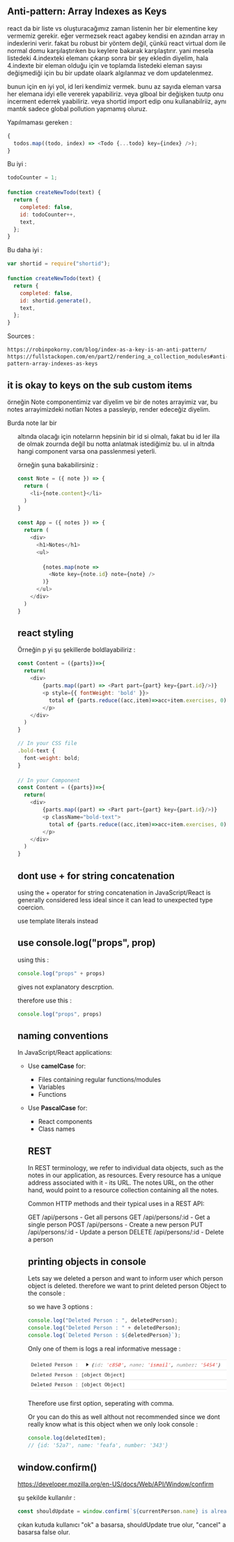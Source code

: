 
## Anti-pattern: Array Indexes as Keys

react da bir liste vs oluşturacağımız zaman listenin her bir elementine key vermemiz gerekir.
eğer vermezsek react agabey kendisi en azından array ın indexlerini verir.
fakat bu robust bir yöntem değil, çünkü react virtual dom ile normal domu karşılaştırıken bu keylere bakarak karşılaştırır.
yani mesela listedeki 4.indexteki elemanı çıkarıp sonra bir şey ekledin diyelim, hala 4.indexte bir eleman olduğu için ve toplamda 
listedeki eleman sayısı değişmediği için bu bir update olaark algılanmaz ve dom updatelenmez.

bunun için en iyi yol, id leri kendimiz vermek. bunu az sayıda eleman varsa her elemana idyi elle vererek yapabiliriz.
veya glboal bir değişken tuutp onu incerment ederrek yaabiliriz.
veya shortid import edip onu kullanabilriiz, aynı mantık sadece global pollution yapmamış oluruz.

Yapılmaması gereken : 
```js
{
  todos.map((todo, index) => <Todo {...todo} key={index} />);
}

```

Bu iyi :
```js
todoCounter = 1;

function createNewTodo(text) {
  return {
    completed: false,
    id: todoCounter++,
    text,
  };
}

```

Bu daha iyi :

```js
var shortid = require("shortid");

function createNewTodo(text) {
  return {
    completed: false,
    id: shortid.generate(),
    text,
  };
}

```


Sources :
```
https://robinpokorny.com/blog/index-as-a-key-is-an-anti-pattern/
https://fullstackopen.com/en/part2/rendering_a_collection_modules#anti-pattern-array-indexes-as-keys
```

## it is okay to keys on the sub custom items

örneğin Note componentimiz var diyelim ve bir de notes arrayimiz var,
bu notes arrayimizdeki notları Notes a passleyip, render edeceğiz diyelim.

Burda note lar bir <ul> altında olacağı için notelarrın hepsinin bir id si olmalı, fakat bu id ler
illa <il> de olmak zournda değil bu notta anlatmak istediğimiz bu. ul in altnda hangi component varsa ona passlenmesi yeterli.

örneğin şuna bakabilirsiniz : 

```js
const Note = ({ note }) => {
  return (
    <li>{note.content}</li>
  ) 
}

const App = ({ notes }) => {
  return (
    <div>
      <h1>Notes</h1>
      <ul>

        {notes.map(note => 
          <Note key={note.id} note={note} />
        )}
      </ul>
    </div>
  )
}
```



## react styling


Örneğin p yi şu şekillerde boldlayabiliriz :


```js
const Content = ({parts})=>{
  return(
    <div>
        {parts.map((part) => <Part part={part} key={part.id}/>)}
        <p style={{ fontWeight: 'bold' }}>
          total of {parts.reduce((acc,item)=>acc+item.exercises, 0)} exercises
        </p>
    </div>
  )
}
```

```js
// In your CSS file
.bold-text {
  font-weight: bold;
}

// In your Component
const Content = ({parts})=>{
  return(
    <div>
        {parts.map((part) => <Part part={part} key={part.id}/>)}
        <p className="bold-text">
          total of {parts.reduce((acc,item)=>acc+item.exercises, 0)} exercises
        </p>
    </div>
  )
}
```

## dont use + for string concatenation

using the + operator for string concatenation in JavaScript/React is generally considered less ideal since it can lead to unexpected type coercion.

use template literals instead



## use console.log("props", prop)

using this :
```js
console.log("props" + props)
```
gives not explanatory descrption.


therefore use this :
```js
console.log("props", props)
```


## naming conventions 

In JavaScript/React applications:
- Use **camelCase** for:
  - Files containing regular functions/modules
  - Variables
  - Functions
- Use **PascalCase** for:
  - React components
  - Class names


  ## REST
  In REST terminology, we refer to individual data objects, such as the notes in our application, as resources. Every resource has a unique address associated with it - its URL. The notes URL, on the other hand, would point to a resource collection containing all the notes.

  Common HTTP methods and their typical uses in a REST API:

  GET /api/persons - Get all persons
  GET /api/persons/:id - Get a single person
  POST /api/persons - Create a new person
  PUT /api/persons/:id - Update a person
  DELETE /api/persons/:id - Delete a person


  ## printing objects in console

  Lets say we deleted a person and want to inform user
  which person object is deleted. therefore we want to print deleted person Object to the console : 

  so we have 3 options :

  ```js
  console.log("Deleted Person : ", deletedPerson);
  console.log("Deleted Person : " + deletedPerson);
  console.log(`Deleted Person : ${deletedPerson}`);
  ```

  Only  one of them is logs a real informative message : 

  ![alt text](image.png)


  Therefore use first option, seperating with comma.


  Or you can do this as well althout not recommended since we dont really know what is this object when we only look console :

  ```js
  console.log(deletedItem);
  // {id: '52a7', name: 'feafa', number: '343'}
  ```

## window.confirm()

https://developer.mozilla.org/en-US/docs/Web/API/Window/confirm


şu şekilde kullanılır : 

```js
const shouldUpdate = window.confirm(`${currentPerson.name} is already added to phonebook, replace the old number with the new one?`);

```

çıkan kutuda kullanıcı "ok" a basarsa, shouldUpdate true olur, "cancel" a basarsa false olur.